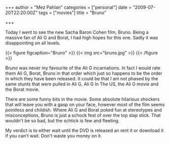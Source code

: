 +++
author = "Mez Pahlan"
categories = ["personal"]
date = "2009-07-20T22:20:00Z"
tags = ["movies"]
title = "Bruno"

+++

Today I went to see the new Sacha Baron Cohen film, Bruno. Being a massive fan of Ali G and Borat, I had high hopes for
this one. Sadly it was disappointing on all levels.

{{< figure figcaption="Bruno" >}}
    {{< img src="bruno.jpg" >}}
{{< /figure >}}

<!--more-->

Bruno was never my favourite of the Ali G incarnations. In fact I would rate them Ali G, Borat, Bruno in that order
which just so happens to be the order in which they have been released. It could be that I am not phased by the same
stunts that were pulled in Ali G, Ali G In The US, the Ali G movie and the Borat movie.

There are some funny bits in the movie. Some absolute hilarious shockers that will leave you with a gasp on your face,
however most of the film seems pointless and childish. Where Ali G and Borat poked fun at stereotypes and
misconceptions, Bruno is just a schock fest of over the top slap stick. That wouldn't be so bad, but the schtick is few
and fleeting.

My verdict is to either wait until the DVD is released an rent it or download it if you can't wait. Don't waste you
money on it.

